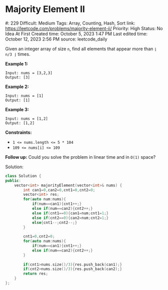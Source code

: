# Majority Element II

#: 229
Difficult: Medium
Tags: Array, Counting, Hash, Sort
link: https://leetcode.com/problems/majority-element-ii/
Priority: High
Status: No Idea At First
Created time: October 5, 2023 1:47 PM
Last edited time: October 12, 2023 2:56 PM
source: leetcode_daily

Given an integer array of size `n`, find all elements that appear more than `⌊ n/3 ⌋` times.

**Example 1:**

```
Input: nums = [3,2,3]
Output: [3]

```

**Example 2:**

```
Input: nums = [1]
Output: [1]

```

**Example 3:**

```
Input: nums = [1,2]
Output: [1,2]

```

**Constraints:**

- `1 <= nums.length <= 5 * 104`
- `109 <= nums[i] <= 109`

**Follow up:** Could you solve the problem in linear time and in `O(1)` space?

Solution:

```cpp
class Solution {
public:
    vector<int> majorityElement(vector<int>& nums) {
        int can1=0,can2=0,cnt1=0,cnt2=0;
        vector<int> res;
        for(auto num:nums){
            if(num==can1){cnt1++;}
            else if(num==can2){cnt2++;}
            else if(cnt1==0){can1=num;cnt1=1;}
            else if(cnt2==0){can2=num;cnt2=1;}
            else{cnt1--;cnt2--;}
        }
        
        cnt1=0,cnt2=0;
        for(auto num:nums){
            if(num==can1){cnt1++;}
            else if(num==can2){cnt2++;}
        }
        
        if(cnt1>nums.size()/3){res.push_back(can1);}
        if(cnt2>nums.size()/3){res.push_back(can2);}
        return res;
    }
};
```